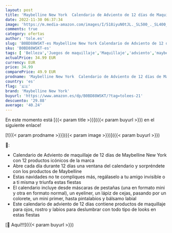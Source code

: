 ```yaml
---
layout: post
title: 'Maybelline New York  Calendario de Adviento de 12 días de Maquillaje  Incluye 12 productos icónicos para ojos  rostro y labios'
date: 2022-11-30 06:37:34
image: 'https://m.media-amazon.com/images/I/518iyuN0tJL._SL500_._SL400_.jpg'
comments: true
category: ofertas
author: 'tole.es'
slug: 'B0BD88WSKT-es Maybelline New York Calendario de Adviento de 12 días de...'
sku: 'B0BD88WSKT-es'
tags: [ 'Belleza','Juegos de maquillaje','Maquillaje','adviento','maybelline new york','🇪🇸', ]
actualPrice: 34.99 EUR
currency: EUR
price: 34.99
comparePrice: 49.9 EUR
prodname: 'Maybelline New York  Calendario de Adviento de 12 días de Maquillaje  Incluye 12 productos icónicos para ojos  rostro y labios'
country: 'es'
flag: '🇪🇸'
brand: 'Maybelline New York'
buyurl: 'https://www.amazon.es/dp/B0BD88WSKT/?tag=tolees-21'
descuento: '29.88'
average: '40.24'
---
```


En este momento está [{{< param title >}}]({{< param buyurl >}}) en el siguiente enlace!

[![{{< param prodname >}}]({{< param image >}})]({{< param buyurl >}})

🔎:

- Calendario de Adviento de maquillaje de 12 días de Maybelline New York con 12 productos icónicos de la marca​
- Abre cada día durante 12 días una ventana del calendario y sorpréndete con los productos de Maybelline ​
- Estas navidades no te compliques más, regálaselo a tu amigo invisible o a ti misma y triunfa estas fiestas​
- El calendario incluye desde máscaras de pestañas (una en formato mini y otra en formato normal), un eyeliner, un lápiz de cejas, pasando por un colorete, un mini primer, hasta pintalabios y bálsamo labial​
- Este calendario de adviento de 12 días contiene productos de maquillaje para ojos, rostro y labios para deslumbrar con todo tipo de looks en estas fiestas​

[🛒 Aquí!!!]({{< param buyurl >}})
